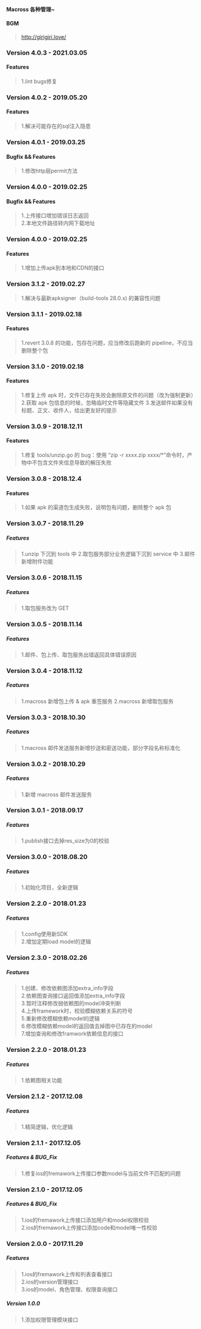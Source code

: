 #### Macross 各种管理~

#### BGM
> http://girigiri.love/

### Version 4.0.3 - 2021.03.05
#### Features
> 1.lint bugs修复

### Version 4.0.2 - 2019.05.20
#### Features
> 1.解决可能存在的sql注入隐患  

### Version 4.0.1 - 2019.03.25
#### Bugfix && Features
> 1.修改http层permit方法  

### Version 4.0.0 - 2019.02.25
#### Bugfix && Features
> 1.上传接口增加错误日志返回  
> 2.本地文件路径转内网下载地址  

### Version 4.0.0 - 2019.02.25
#### Features
> 1.增加上传apk到本地和CDN的接口  

### Version 3.1.2 - 2019.02.27
> 1.解决与最新apksigner（build-tools 28.0.x) 的兼容性问题

### Version 3.1.1 - 2019.02.18
#### Features
> 1.revert 3.0.8 的功能，包存在问题，应当修改后跑新的 pipeline，不应当删除整个包

### Version 3.1.0 - 2019.02.18
#### Features
> 1.修复上传 apk 时，文件已存在失败会删除原文件的问题（改为强制更新）
> 2.获取 apk 包信息的时候，忽略临时文件等隐藏文件
> 3.发送邮件如果没有标题、正文、收件人，给出更友好的提示

### Version 3.0.9 - 2018.12.11
#### Features
> 1.修复 tools/unzip.go 的 bug：使用 “zip -r xxxx.zip xxxx/*”命令时，产物中不包含文件夹信息导致的解压失败

### Version 3.0.8 - 2018.12.4
#### Features
> 1.如果 apk 的渠道包生成失败，说明包有问题，删除整个 apk 包

### Version 3.0.7 - 2018.11.29
##### Features
> 1.unzip 下沉到 tools 中
> 2.取包服务部分业务逻辑下沉到 service 中
> 3.邮件新增附件功能

### Version 3.0.6 - 2018.11.15
##### Features
> 1.取包服务改为 GET

### Version 3.0.5 - 2018.11.14
##### Features
> 1.邮件、包上传、取包服务出错返回具体错误原因

### Version 3.0.4 - 2018.11.12
##### Features
> 1.macross 新增包上传 & apk 重签服务
> 2.macross 新增取包服务

### Version 3.0.3 - 2018.10.30
##### Features
> 1.macross 邮件发送服务新增抄送和密送功能，部分字段名称标准化

### Version 3.0.2 - 2018.10.29
##### Features
> 1.新增 macross 邮件发送服务

### Version 3.0.1 - 2018.09.17
##### Features
> 1.publish接口去掉res_size为0的校验  

### Version 3.0.0 - 2018.08.20
##### Features
> 1.初始化项目，全新逻辑  

### Version 2.2.0 - 2018.01.23
##### Features
> 1.config使用新SDK  
> 2.增加定期load model的逻辑  

### Version 2.3.0 - 2018.02.26
##### Features
> 1.创建、修改依赖图添加extra_info字段  
> 2.依赖图查询接口返回值添加extra_info字段  
> 3.暂时注释修改弱依赖图的model冲突判断  
> 4.上传framework时，校验模糊依赖关系的符号  
> 5.重新修改模糊依赖model的逻辑  
> 6.修改模糊依赖model的返回值去掉图中已存在的model  
> 7.增加查询和修改framwork依赖信息的接口  

### Version 2.2.0 - 2018.01.23
##### Features
> 1.依赖图相关功能  

### Version 2.1.2 - 2017.12.08
##### Features
> 1.精简逻辑，优化逻辑  

### Version 2.1.1 - 2017.12.05
##### Features & BUG_Fix
> 1.修复ios的fremawork上传接口参数model与当前文件不匹配的问题  

### Version 2.1.0 - 2017.12.05
##### Features & BUG_Fix
> 1.ios的fremawork上传接口添加用户和model权限校验  
> 2.ios的fremawork上传接口添加code和model唯一性校验  

### Version 2.0.0 - 2017.11.29
##### Features
> 1.ios的fremawork上传和列表查看接口  
> 2.ios的version管理接口  
> 3.ios的model、角色管理、权限查询接口  

##### Version 1.0.0
> 1.添加权限管理模块接口  
